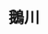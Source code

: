 ---
title: "鵝川"
description: "鵝川"
layout: shop
keywords:
  - 美食競賽
  - 台灣美食
  - 美食精選
datePublished: "2025-06-30"
dateModified: "2025-07-06"
city: "台北市"
district: "大安區"
address: "台北市大安區復興南路二段130號"
phone: "0223255677"
geo: "25.029143984320722, 121.54329736375456"
google_map: "https://maps.app.goo.gl/ExqHYcyPiisCtcqGA"
footinder: "https://footinder.com.tw/%E5%8F%B0%E5%8C%97%E5%B8%82%E5%A4%A7%E5%AE%89%E5%8D%80/133635/"
official: "https://www.facebook.com/echuan97/"
award:
  - name: "500盤"
    year: "2024"
    entries:
      - dishes:
          - "老罈子酸菜魚"

---